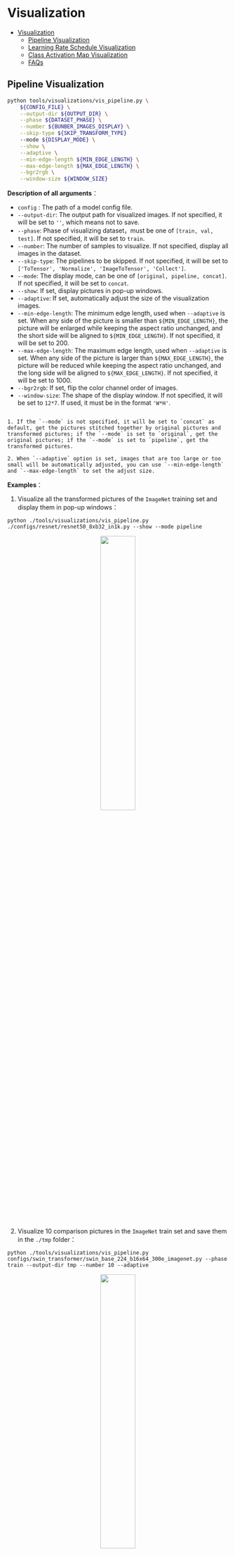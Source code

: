 # Visualization

<!-- TOC -->

- [Visualization](#visualization)
  - [Pipeline Visualization](#pipeline-visualization)
  - [Learning Rate Schedule Visualization](#learning-rate-schedule-visualization)
  - [Class Activation Map Visualization](#class-activation-map-visualization)
  - [FAQs](#faqs)

<!-- TOC -->
## Pipeline Visualization

```bash
python tools/visualizations/vis_pipeline.py \
    ${CONFIG_FILE} \
    --output-dir ${OUTPUT_DIR} \
    --phase ${DATASET_PHASE} \
    --number ${BUNBER_IMAGES_DISPLAY} \
    --skip-type ${SKIP_TRANSFORM_TYPE}
    --mode ${DISPLAY_MODE} \
    --show \
    --adaptive \
    --min-edge-length ${MIN_EDGE_LENGTH} \
    --max-edge-length ${MAX_EDGE_LENGTH} \
    --bgr2rgb \
    --window-size ${WINDOW_SIZE}
```

**Description of all arguments**：

- `config` : The path of a model config file.
- `--output-dir`: The output path for visualized images. If not specified, it will be set to `''`, which means not to save.
- `--phase`: Phase of visualizing dataset，must be one of `[train, val, test]`. If not specified, it will be set to `train`.
- `--number`: The number of samples to visualize. If not specified, display all images in the dataset.
- `--skip-type`: The pipelines to be skipped. If not specified, it will be set to `['ToTensor', 'Normalize', 'ImageToTensor', 'Collect']`.
- `--mode`: The display mode, can be one of `[original, pipeline, concat]`. If not specified, it will be set to `concat`.
- `--show`: If set, display pictures in pop-up windows.
- `--adaptive`: If set, automatically adjust the size of the visualization images.
- `--min-edge-length`: The minimum edge length, used when `--adaptive` is set. When any side of the picture is smaller than `${MIN_EDGE_LENGTH}`, the picture will be enlarged while keeping the aspect ratio unchanged, and the short side will be aligned to `${MIN_EDGE_LENGTH}`. If not specified, it will be set to 200.
- `--max-edge-length`: The maximum edge length, used when `--adaptive` is set. When any side of the picture is larger than `${MAX_EDGE_LENGTH}`, the picture will be reduced while keeping the aspect ratio unchanged, and the long side will be aligned to `${MAX_EDGE_LENGTH}`. If not specified, it will be set to 1000.
- `--bgr2rgb`: If set, flip the color channel order of images.
- `--window-size`: The shape of the display window. If not specified, it will be set to `12*7`. If used, it must be in the format `'W*H'`.

```{note}

1. If the `--mode` is not specified, it will be set to `concat` as default, get the pictures stitched together by original pictures and transformed pictures; if the `--mode` is set to `original`, get the original pictures; if the `--mode` is set to `pipeline`, get the transformed pictures.

2. When `--adaptive` option is set, images that are too large or too small will be automatically adjusted, you can use `--min-edge-length` and `--max-edge-length` to set the adjust size.
```

**Examples**：

1. Visualize all the transformed pictures of the `ImageNet` training set and display them in pop-up windows：

```shell
python ./tools/visualizations/vis_pipeline.py ./configs/resnet/resnet50_8xb32_in1k.py --show --mode pipeline
```

<div align=center><img src="../_static/image/tools/visualization/pipeline-pipeline.jpg" style=" width: auto; height: 40%; "></div>

2. Visualize 10 comparison pictures in the `ImageNet` train set and save them in the `./tmp` folder：

```shell
python ./tools/visualizations/vis_pipeline.py configs/swin_transformer/swin_base_224_b16x64_300e_imagenet.py --phase train --output-dir tmp --number 10 --adaptive
```

<div align=center><img src="../_static/image/tools/visualization/pipeline-concat.jpg" style=" width: auto; height: 40%; "></div>

3. Visualize 100 original pictures in the `CIFAR100` validation set, then display and save them in the `./tmp` folder：

```shell
python ./tools/visualizations/vis_pipeline.py configs/resnet/resnet50_8xb16_cifar100.py --phase val --output-dir tmp --mode original --number 100  --show --adaptive --bgr2rgb
```

<div align=center><img src="../_static/image/tools/visualization/pipeline-original.jpg" style=" width: auto; height: 40%; "></div>

## Learning Rate Schedule Visualization

```bash
python tools/visualizations/vis_lr.py \
    ${CONFIG_FILE} \
    --dataset-size ${DATASET_SIZE} \
    --ngpus ${NUM_GPUs}
    --save-path ${SAVE_PATH} \
    --title ${TITLE} \
    --style ${STYLE} \
    --window-size ${WINDOW_SIZE}
    --cfg-options
```

**Description of all arguments**：

- `config` :  The path of a model config file.
- `dataset-size` : The size of the datasets. If set，`build_dataset` will be skipped and `${DATASET_SIZE}` will be used as the size. Default to use the function `build_dataset`.
- `ngpus` : The number of GPUs used in training, default to be 1.
- `save-path` : The learning rate curve plot save path, default not to save.
- `title` : Title of figure. If not set, default to be config file name.
- `style` : Style of plt. If not set, default to be `whitegrid`.
- `window-size`: The shape of the display window. If not specified, it will be set to `12*7`. If used, it must be in the format `'W*H'`.
- `cfg-options` : Modifications to the configuration file, refer to [Tutorial 1: Learn about Configs](https://mmclassification.readthedocs.io/en/latest/tutorials/config.html).

```{note}
Loading annotations maybe consume much time, you can directly specify the size of the dataset with `dataset-size` to save time.
```

**Examples**：

```bash
python tools/visualizations/vis_lr.py configs/resnet/resnet50_b16x8_cifar100.py
```

<div align=center><img src="../_static/image/tools/visualization/lr_schedule1.png" style=" width: auto; height: 40%; "></div>

When using ImageNet, directly specify the size of ImageNet, as below:

```bash
python tools/visualizations/vis_lr.py configs/repvgg/repvgg-B3g4_4xb64-autoaug-lbs-mixup-coslr-200e_in1k.py --dataset-size 1281167 --ngpus 4 --save-path ./repvgg-B3g4_4xb64-lr.jpg
```

<div align=center><img src="../_static/image/tools/visualization/lr_schedule2.png" style=" width: auto; height: 40%; "></div>

## Class Activation Map Visualization

MMClassification provides `tools\visualizations\vis_cam.py` tool to visualize class activation map. Please use `pip install grad-cam` command to install [pytorch-grad-cam](https://github.com/jacobgil/pytorch-grad-cam).The supported methods are as follows:

| Method   | What it does |
|----------|--------------|
| GradCAM  | Weight the 2D activations by the average gradient |
| GradCAM++  | Like GradCAM but uses second order gradients |
| XGradCAM  | Like GradCAM but scale the gradients by the normalized activations |
| EigenCAM  | Takes the first principle component of the 2D Activations (no class discrimination, but seems to give great results)|
| EigenGradCAM  | Like EigenCAM but with class discrimination: First principle component of Activations*Grad. Looks like GradCAM, but cleaner|
| LayerCAM  | Spatially weight the activations by positive gradients. Works better especially in lower layers |

**Command**：

```bash
python tools/visualizations/vis_cam.py \
    ${IMG} \
    ${CONFIG_FILE} \
    ${CHECKPOINT} \
    --target-layers ${TARGET-LAYERS} \
    [--preview-model] \
    [--method ${METHOD}] \
    [--target-category ${TARGET-CATEGORY}] \
    [--save-path ${SAVE_PATH}] \
    [--aug_smooth] \
    [--eigen_smooth] \
    [--device ${DEVICE}] \
    [--cfg-options ${CFG-OPTIONS}]
```

**Description of all arguments**：

- `img`:The target picture path.
- `config`: The path of a model config file.
- `checkpoint`: The path of the checkpoint.
- `--target-layers`:The target layers to get activation maps, one or more network layers can be specified.
- `--preview-model`: Whether to print all network layer names in the model.
- `--method`: Visualization method, supports `GradCAM`, `GradCAM++`, `XGradCAM`, `EigenCAM`, `EigenGradCAM`, `LayerCAM`, which is case insensitive. If not set, it will be set to `GradCAM`.
- `--target-category`：Target category, if not set, use the category detected by the given model.
- `--save-path`：The path to save the CAM visualization image, if not set, the CAM image will not be saved.
- `--aug_smooth`：Whether to use TTA(Test Time Augment) to get CAM. If it is not set, default not to use.
- `--eigen_smooth`：Whether to use the principal component to reduce noise. If it is not set, default not to use.
- `--device`：The computing device used, if not set, if it is not set, default to be 'cpu'.
- `--cfg-options` : Modifications to the configuration file, refer to [Tutorial 1: Learn about Configs](https://mmclassification.readthedocs.io/en/latest/tutorials/config.html).

```{note}
1. The argument of `--preview-model` can view all network layers names in the given model. It will be helpful if you know nothing about the model layers when setting `--target-layers`.
2. The argument of `--target-layers` must start with 'model';
```

**Examples(CNN)**：

`target-layers` can not be BN layer or Relu layer, Here are some examples:

- `model.backbone.layer4`
- `model.backbone.layer4.1.conv`

1.Use different methods to visualize CAM from `mobel.backbone.layer4` of `ResNet50`, the `target-category` is the predicted result by the given checkpoint.

```shell
python tools/visualizations/vis_cam.py \
    demo/bird.JPEG \
    configs/resnet/resnet50_8xb32_in1k.py \
    https://download.openmmlab.com/mmclassification/v0/resnet/resnet50_batch256_imagenet_20200708-cfb998bf.pth \
    --target-layers model.backbone.layer4.2 \
    --method GradCAM
    # GradCAM++, XGradCAM, EigenCAM, EigenGradCAM, LayerCAM
```

| Image | GradCAM  |  GradCAM++ |  EigenGradCAM |  LayerCAM  |
|-------|----------|------------|-------------- |------------|
| <div align=center><img src='https://user-images.githubusercontent.com/18586273/144429496-628d3fb3-1f6e-41ff-aa5c-1b08c60c32a9.JPEG' height="auto" width="160" ></div> | <div align=center><img src='https://user-images.githubusercontent.com/18586273/144431491-a2e19fe3-5c12-4404-b2af-a9552f5a95d9.jpg' height="auto" width="150" ></div>  | <div align=center><img src='https://user-images.githubusercontent.com/18586273/144431610-f854556d-7f10-4084-8987-c2587aef8298.jpg' height="auto" width="150"></div>  | <div align=center><img src='https://user-images.githubusercontent.com/18586273/144431776-899ec2e5-c15a-4274-b38c-5ac154d31ed0.jpg' height="auto" width="150"></div> | <div align=center><img src='https://user-images.githubusercontent.com/18586273/144431865-951ba8db-6dca-4909-ad5f-d1b21e0636ba.jpg' height="auto" width="150"></div>  |

2.Use different `target-category` to get CAM from the same picture. In `ImageNet` dataset, the category 238 is 'Greater Swiss Mountain dog', the category 281 is 'tabby, tabby cat'.

```shell
python tools/visualizations/vis_cam.py \
    demo/cat-dog.png configs/resnet/resnet50_8xb32_in1k.py \
    https://download.openmmlab.com/mmclassification/v0/resnet/resnet50_batch256_imagenet_20200708-cfb998bf.pth \
    --target-layers model.backbone.layer4.2 \
    --method GradCAM \
    --target-category 238
    # --target-category 281
```

| Category  | Image | GradCAM  |  XGradCAM |  LayerCAM  |
| --------- |-------|----------|-------------- |------------|
|   Dog     | <div align=center><img src='https://user-images.githubusercontent.com/18586273/144429526-f27f4cce-89b9-4117-bfe6-55c2ca7eaba6.png' height="auto" width="165" ></div> | <div align=center><img src='https://user-images.githubusercontent.com/18586273/144433562-968a57bc-17d9-413e-810e-f91e334d648a.jpg' height="auto" width="150" ></div>  | <div align=center><img src='https://user-images.githubusercontent.com/18586273/144433853-319f3a8f-95f2-446d-b84f-3028daca5378.jpg' height="auto" width="150" ></div>  | <div align=center><img src='https://user-images.githubusercontent.com/18586273/144433937-daef5a69-fd70-428f-98a3-5e7747f4bb88.jpg' height="auto" width="150" ></div>  |
|   Cat     | <div align=center><img src='https://user-images.githubusercontent.com/18586273/144429526-f27f4cce-89b9-4117-bfe6-55c2ca7eaba6.png' height="auto" width="165" ></div> | <div align=center><img src='https://user-images.githubusercontent.com/18586273/144434518-867ae32a-1cb5-4dbd-b1b9-5e375e94ea48.jpg' height="auto" width="150" ></div>  | <div align=center><img src='https://user-images.githubusercontent.com/18586273/144434603-0a2fd9ec-c02e-4e6c-a17b-64c234808c56.jpg' height="auto" width="150" ></div> | <div align=center><img src='https://user-images.githubusercontent.com/18586273/144434623-b4432cc2-c663-4b97-aed3-583d9d3743e6.jpg' height="auto" width="150" ></div>  |

3.Use `--eigen-smooth` and `--aug-smooth` to improve visual effects.

```shell
python tools/visualizations/vis_cam.py \
    demo/dog.JPEG  \
    configs/mobilenet_v3/mobilenet-v3-large_8xb32_in1k.py \
    https://download.openmmlab.com/mmclassification/v0/mobilenet_v3/convert/mobilenet_v3_large-3ea3c186.pth \
    --target-layers model.backbone.layer16 \
    --method GradCAM \
    --eigen-smooth --aug-smooth
```

| Image | LayerCAM  |  eigen-smooth |  aug-smooth |  eigen&aug  |
|-------|----------|------------|-------------- |------------|
| <div align=center><img src='https://user-images.githubusercontent.com/18586273/144557492-98ac5ce0-61f9-4da9-8ea7-396d0b6a20fa.jpg' height="auto" width="160"></div> | <div align=center><img src='https://user-images.githubusercontent.com/18586273/144557541-a4cf7d86-7267-46f9-937c-6f657ea661b4.jpg'  height="auto" width="145" ></div> | <div align=center><img src='https://user-images.githubusercontent.com/18586273/144557547-2731b53e-e997-4dd2-a092-64739cc91959.jpg'  height="auto" width="145" ></div>  | <div align=center><img src='https://user-images.githubusercontent.com/18586273/144557545-8189524a-eb92-4cce-bf6a-760cab4a8065.jpg'  height="auto" width="145" ></div> | <div align=center><img src='https://user-images.githubusercontent.com/18586273/144557548-c1e3f3ec-3c96-43d4-874a-3b33cd3351c5.jpg'  height="auto" width="145" ></div>  |

**Examples(Transformer)**：

supports `SwinTransformer`、`T2T-Vit` 和 `ViT(VisionTransformer, DistilledVisionTransformer)`，`target-layers` need to be set `layer norm`, here are some examples:

- `model.backbone.norm3`
- `model.backbone.layers.11.ln1`

1.to visualize CAM from `Swin Transformer`:

```shell
python tools/visualizations/vis_cam.py \
    demo/bird.JPEG  \
    configs/swin_transformer/swin-tiny_16xb64_in1k.py \
    https://download.openmmlab.com/mmclassification/v0/swin-transformer/swin_tiny_224_b16x64_300e_imagenet_20210616_090925-66df6be6.pth \
    --target-layers model.backbone.norm3
```

2.to visualize CAM from `Vision Transformer(ViT)`:

```shell
python tools/visualizations/vis_cam.py \
    demo/bird.JPEG  \
    configs/vision_transformer/vit-base-p16_ft-64xb64_in1k-384.py \
    https://download.openmmlab.com/mmclassification/v0/vit/finetune/vit-base-p16_in21k-pre-3rdparty_ft-64xb64_in1k-384_20210928-98e8652b.pth \
    --target-layers model.backbone.layers.11.ln1
```

3.to visualize CAM from `T2T-ViT`:

```shell
python tools/visualizations/vis_cam.py \
    demo/bird.JPEG  \
    configs/t2t_vit/t2t-vit-t-14_8xb64_in1k.py \
    https://download.openmmlab.com/mmclassification/v0/t2t-vit/t2t-vit-t-14_3rdparty_8xb64_in1k_20210928-b7c09b62.pth \
    --target-layers model.backbone.encoder.13.ln1
```

| Image | ResNet50  |  ViT |  Swin |  T2T-ViT  |
|-------|----------|------------|-------------- |------------|
| <div align=center><img src='https://user-images.githubusercontent.com/18586273/144429496-628d3fb3-1f6e-41ff-aa5c-1b08c60c32a9.JPEG' height="auto" width="165" ></div> | <div align=center><img src=https://user-images.githubusercontent.com/18586273/144431491-a2e19fe3-5c12-4404-b2af-a9552f5a95d9.jpg  height="auto" width="150" ></div> | <div align=center><img src='https://user-images.githubusercontent.com/18586273/144436218-245a11de-6234-4852-9c08-ff5069f6a739.jpg' height="auto" width="150" ></div>   | <div align=center><img src='https://user-images.githubusercontent.com/18586273/144436168-01b0e565-442c-4e1e-910c-17c62cff7cd3.jpg' height="auto" width="150" ></div> | <div align=center><img src='https://user-images.githubusercontent.com/18586273/144436198-51dbfbda-c48d-48cc-ae06-1a923d19b6f6.jpg' height="auto" width="150" ></div>  |

## FAQs

- None

